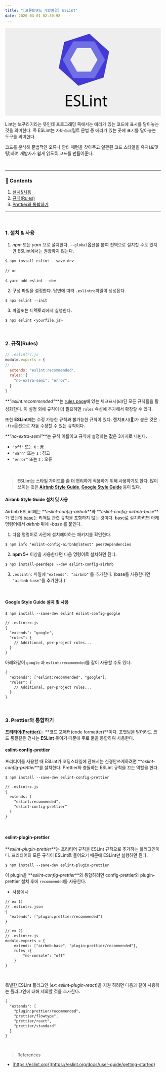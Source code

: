 ```yaml
---
title: "[프론트엔드 개발환경] ESLint"
date: 2020-03-01 02:30:98
---
```


![eslint](./lint.jpeg)

Lint는 보푸라기라는 뜻인데 프로그래밍 쪽에서는 에러가 있는 코드에 표시를 달아놓는 것을 의미한다. 즉 ESLint는 자바스크립트 문법 중 에러가 있는 곳에 표시를 달아놓는 도구를 의미한다. 

코드를 분석해 문법적인 오류나 안티 패턴을 찾아주고 일관된 코드 스타일을 유지(포맷팅)하여 개발자가 쉽게 읽도록 코드를 만들어준다.

<br>

---

### 📌 Contents

1. [설치&사용](#usage)
2. [규칙(Rules)](#rules)
3. [Prettier와 통합하기](#prettier)

---

<br>

### <a name="usage"></a>1. 설치 & 사용

1. _npm_ 또는 _yarn_ 으로 설치한다. `--global`옵션을 붙여 전역으로 설치할 수도 있지만 ESLint에서는 권장하지 않는다.

```
$ npm install eslint --save-dev

// or

$ yarn add eslint --dev
```

2. 구성 파일을 설정한다. 답변에 따라 `.eslintrc`파일이 생성된다.

```
$ npx eslint --init
```


3. 파일또는 디렉토리에서 실행한다.

```
$ npx eslint <yourfile.js>
```

<br>

### <a name="rules"></a>2. 규칙(Rules)

```js
// .eslintrc.js
module.exports = {
// ...
  extends: "eslint:recommended",
  rules: {
    "no-extra-semi": "error", 
  }
}
```
**_"eslint:recommended"_**는 [rules page](https://eslint.org/docs/rules/)에 있는 체크표시(☑️)된 모든 규칙들을 활성화한다. 이 설정 외에 규칙이 더 필요하면 `rules` 속성에 추가해서 확장할 수 있다.

또한 **ESLint**에는 수정 가능한 규칙과 불가능한 규칙이 있다. 렌치표시(🔧)가 붙은 것은 `--fix`옵션으로 자동 수정할 수 있는 규칙이다.

**_"no-extra-semi"_**는 규칙 이름이고 규칙에 설정하는 **값**은 3가지로 나뉜다.

- `"off"` 또는 `0` : 끔
- `"warn"` 또는 `1` : 경고
- `"error"` 또는 `2` : 오류

<br>

> #### ESLint는 스타일 가이드를 좀 더 편리하게 적용하기 위해 사용하기도 한다. 많이 쓰이는 것은 [Airbnb Style Guide](https://github.com/airbnb/javascript), [Google Style Guide](https://github.com/google/eslint-config-google) 등이 있다.

#### Airbnb Style Guide 설치 및 사용

Airbnb ESLint에는 **_eslint-config-airbnb_**와 **_eslint-config-airbnb-base_**가 있는데 [base](https://www.npmjs.com/package/eslint-config-airbnb-base)는 리액트 관련 규칙을 포함하지 않는 것이다. base로 설치하려면 아래 명령어에서 _airbnb_ 뒤에 _-base_ 를 붙인다.



1. 다음 명령어로 사전에 설치해야하는 패키지를 확인한다.

```
$ npm info "eslint-config-airbnb@latest" peerDependencies  
```

2. **npm 5+** 이상을 사용한다면 다음 명령어로 설치하면 된다.

```
$ npx install-peerdeps --dev eslint-config-airbnb   
```

3. `.eslintrc` 파일에 `"extends": "airbnb"` 를 추가한다. (base를 사용한다면 `"airbnb-base"`를 추가한다.)

<br>

#### Google Style Guide 설치 및 사용
```
$ npm install --save-dev eslint eslint-config-google
```
```js{3}
// .eslintrc.js
{
  "extends": "google",
  "rules": {
    // Additional, per-project rules...
  }
}
```

아래와같이 `google` 과 `eslint:recommended`를 같이 사용할 수도 있다.
```js{2}
{
  "extends": ["eslint:recommended", "google"],
  "rules": {
    // Additional, per-project rules...
  }
}
```

<br>

### <a name="prettier"></a>3. Prettier와 통합하기

[**프리티어(Prettier)**](https://prettier.io/)는 **코드 포매터(code formatter)**이다. 포맷팅을 맡더라도 코드 품질같은 검사는 **ESLint** 몫이기 때문에 주로 둘을 통합하여 사용한다.

#### eslint-config-prettier

프리티어를 사용할 때 ESLint가 코딩스타일에 관해서는 신경안쓰게하려면 
**_eslint-config-prettier_**를 설치한다. Prettier와 충돌하는 ESLint 규칙을 끄는 역할을 한다.
```
$ npm install --save-dev eslint-config-prettier  
```
```js{5}
// .eslintrc.js
{
  extends: [
    "eslint:recommended",
    "eslint-config-prettier"
  ]
}
```

<br>

#### eslint-plugin-prettier

**_eslint-plugin-prettier_**는 프리티어 규칙을 ESLint 규칙으로 추가하는 플러그인이다. 프리티어의 모든 규칙이 ESLint로 들어오기 때문에 ESLint만 실행하면 된다.

```
$ npm install --save-dev eslint-plugin-prettier  
```
이 plugin을 **_eslint-config-prettier_**와 통합하려면 config-prettier와 plugin-prettier 설치 후에 `recommended`를 사용한다.

- 사용예시

```json{4}
// ex 1)
// .eslintrc.json
{
  "extends": ["plugin:prettier/recommended"]   
}
```
```js{4}
// ex 2)
// .eslintrc.js
module.exports = {
	extends: ["airbnb-base", "plugin:prettier/recommended"],
	rules :{
		"no-console": "off"
	}
}
```

<br>

특별한 ESLint 플러그인 (_ex: eslint-plugin-react_)을 지원 하려면 다음과 같이 사용하는 플러그인에 대해 제외할 것을 추가한다.
```
{
  "extends": [
    "plugin:prettier/recommended",
    "prettier/flowtype",
    "prettier/react",
    "prettier/standard"
  ]
}
```

<br>

> References

- [https://eslint.org/](https://eslint.org/docs/user-guide/getting-started)